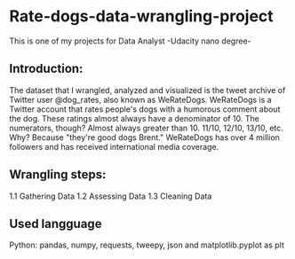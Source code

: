 # Rate-dogs-data-wrangling-project
This is one of my projects for Data Analyst -Udacity nano degree-

## Introduction:
The dataset that I wrangled, analyzed and visualized is the tweet archive of Twitter user @dog_rates, also known as WeRateDogs. WeRateDogs is a Twitter account that rates people's dogs with a humorous comment about the dog. These ratings almost always have a denominator of 10. The numerators, though? Almost always greater than 10. 11/10, 12/10, 13/10, etc. Why? Because "they're good dogs Brent." WeRateDogs has over 4 million followers and has received international media coverage. 

## Wrangling steps:
1.1 Gathering Data
1.2 Assessing Data
1.3 Cleaning Data
  
## Used langguage 
 Python:  pandas, numpy, requests, tweepy,  json and matplotlib.pyplot as plt 
